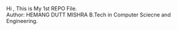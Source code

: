 Hi , This is My 1st REPO File.
<br>
Author: HEMANG DUTT MISHRA
B.Tech in Computer Sciecne and Engineering.